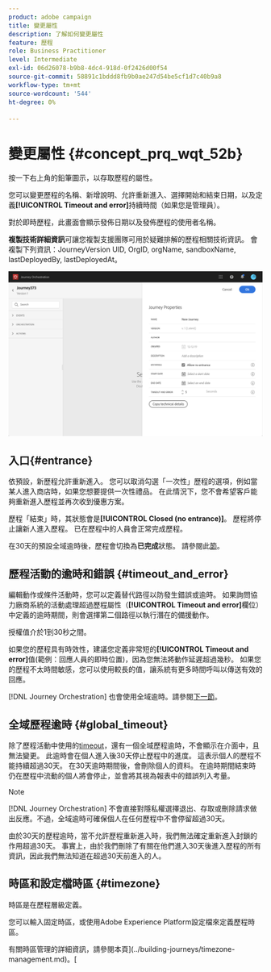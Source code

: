 ```yaml
---
product: adobe campaign
title: 變更屬性
description: 了解如何變更屬性
feature: 歷程
role: Business Practitioner
level: Intermediate
exl-id: 06d26078-b9b8-4dc4-918d-0f2426d00f54
source-git-commit: 58891c1bddd8fb9b0ae247d54be5cf1d7c40b9a8
workflow-type: tm+mt
source-wordcount: '544'
ht-degree: 0%

---
```


# 變更屬性 {#concept_prq_wqt_52b}

按一下右上角的鉛筆圖示，以存取歷程的屬性。

您可以變更歷程的名稱、新增說明、允許重新進入、選擇開始和結束日期，以及定義&#x200B;**[!UICONTROL Timeout and error]**&#x200B;持續時間（如果您是管理員）。

對於即時歷程，此畫面會顯示發佈日期以及發佈歷程的使用者名稱。

**複製技術詳細資訊**&#x200B;可讓您複製支援團隊可用於疑難排解的歷程相關技術資訊。 會複製下列資訊：JourneyVersion UID, OrgID, orgName, sandboxName, lastDeployedBy, lastDeployedAt。

![](../assets/journey32.png)

## 入口{#entrance}

依預設，新歷程允許重新進入。 您可以取消勾選「一次性」歷程的選項，例如當某人進入商店時，如果您想要提供一次性禮品。 在此情況下，您不會希望客戶能夠重新進入歷程並再次收到優惠方案。

歷程「結束」時，其狀態會是&#x200B;**[!UICONTROL Closed (no entrance)]**。 歷程將停止讓新人進入歷程。 已在歷程中的人員會正常完成歷程。

在30天的預設全域逾時後，歷程會切換為&#x200B;**已完成**&#x200B;狀態。 請參閱此[節](#global_timeout)。

## 歷程活動的逾時和錯誤 {#timeout_and_error}

編輯動作或條件活動時，您可以定義替代路徑以防發生錯誤或逾時。 如果詢問協力廠商系統的活動處理超過歷程屬性（**[!UICONTROL Timeout and  error]**&#x200B;欄位）中定義的逾時期間，則會選擇第二個路徑以執行潛在的備援動作。

授權值介於1到30秒之間。

如果您的歷程具有時效性，建議您定義非常短的&#x200B;**[!UICONTROL Timeout and error]**&#x200B;值(範例：回應人員的即時位置)，因為您無法將動作延遲超過幾秒。 如果您的歷程不太時間敏感，您可以使用較長的值，讓系統有更多時間呼叫以傳送有效的回應。

[!DNL Journey Orchestration] 也會使用全域逾時。請參閱[下一節](#global_timeout)。

## 全域歷程逾時 {#global_timeout}

除了歷程活動中使用的[timeout](#timeout_and_error)，還有一個全域歷程逾時，不會顯示在介面中，且無法變更。 此逾時會在個人進入後30天停止歷程中的進度。 這表示個人的歷程不能持續超過30天。 在30天逾時期間後，會刪除個人的資料。 在逾時期間結束時仍在歷程中流動的個人將會停止，並會將其視為報表中的錯誤列入考量。

>[!NOTE]
>
>[!DNL Journey Orchestration] 不會直接對隱私權選擇退出、存取或刪除請求做出反應。不過，全域逾時可確保個人在任何歷程中不會停留超過30天。

由於30天的歷程逾時，當不允許歷程重新進入時，我們無法確定重新進入封鎖的作用超過30天。 事實上，由於我們刪除了有關在他們進入30天後進入歷程的所有資訊，因此我們無法知道在超過30天前進入的人。

## 時區和設定檔時區 {#timezone}

時區是在歷程層級定義。

您可以輸入固定時區，或使用Adobe Experience Platform設定檔來定義歷程時區。

有關時區管理的詳細資訊，請參閱本頁](../building-journeys/timezone-management.md)。[
